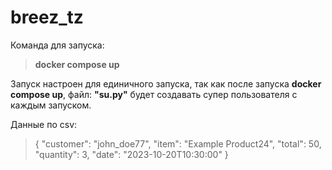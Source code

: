 # breez_tz
Команда для запуска:
>**docker compose up**

Запуск настроен для единичного запуска, так как после запуска **docker compose up**, файл: **"su.py"** будет создавать супер пользователя с каждым запуском.

Данные по сsv:
>{
   "customer": "john_doe77",
   "item": "Example Product24",
   "total": 50,
   "quantity": 3,
   "date": "2023-10-20T10:30:00"
}
